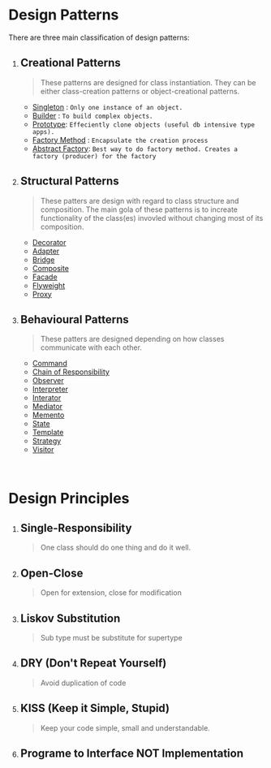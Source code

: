 # Design Patterns

There are three main classification of design patterns:

1. ## Creational Patterns
    > These patterns are designed for class instantiation. They can be either class-creation patterns or object-creational patterns.
    
    + [Singleton](./creational/singleton.md) : `Only one instance of an object.`
    + [Builder](./creational/builder.md) : `To build complex objects.`
    + [Prototype](./creational/prototype.md): `Effeciently clone objects (useful db intensive type apps).`
    + [Factory Method](./creational/factory-method.md) : `Encapsulate the creation process`
    + [Abstract Factory](./creational/abstract-factory.md): `Best way to do factory method. Creates a factory (producer) for the factory`

2. ## Structural Patterns
    > These patters are design with regard to class structure and composition. The main gola of these patterns is to increate functionality of the class(es) invovled without changing most of its composition.

    + [Decorator](./structural/decorator.md)
    + [Adapter](./structural/adapter.md)
    + [Bridge]()
    + [Composite]()
    + [Facade]()
    + [Flyweight]()
    + [Proxy]()

3. ## Behavioural Patterns
   > These patters are designed depending on how classes communicate with each other.

   + [Command](./behavioural/command.md)
   + [Chain of Responsibility]()
   + [Observer]()
   + [Interpreter]()
   + [Interator]()
   + [Mediator]()
   + [Memento]()
   + [State]()
   + [Template]()
   + [Strategy]()
   + [Visitor]() 






<br/>


# Design Principles


1. ## Single-Responsibility
    > One class should do one thing and do it well.

2. ## Open-Close 
   > Open for extension, close for modification

3. ## Liskov Substitution
   > Sub type must be substitute for supertype


4. ## DRY (Don't Repeat Yourself)
   > Avoid duplication of code


5. ## KISS (Keep it Simple, Stupid)
    > Keep your code simple, small and understandable.

6. ## Programe to Interface NOT Implementation 
   > 